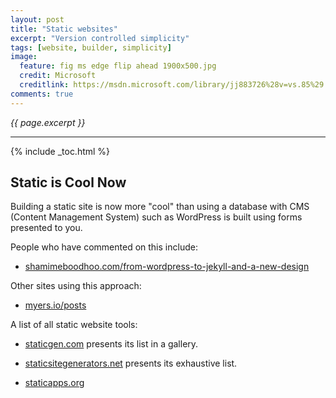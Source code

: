 ```yaml
---
layout: post
title: "Static websites"
excerpt: "Version controlled simplicity"
tags: [website, builder, simplicity]
image:
  feature: fig ms edge flip ahead 1900x500.jpg
  credit: Microsoft
  creditlink: https://msdn.microsoft.com/library/jj883726%28v=vs.85%29.aspx?f=255&MSPPError=-2147217396
comments: true
---
```

<i>{{ page.excerpt }}</i>
<hr />

{% include _toc.html %}


## Static is Cool Now
Building a static site is now more "cool" than using a database with CMS (Content Management System)
such as WordPress is built using forms presented to you.

People who have commented on this include:

* <a target="_blank" href="http://www.shamimeboodhoo.com/from-wordpress-to-jekyll-and-a-new-design/">
  shamimeboodhoo.com/from-wordpress-to-jekyll-and-a-new-design</a>

Other sites using this approach:

* <a target="_blank" href="http://myers.io/posts/">myers.io/posts</a>

A list of all static website tools:

* <a target="_blank" href="http://www.staticgen.com/">staticgen.com</a>
presents its list in a gallery.

* <a target="_blank" href="https://staticsitegenerators.net/">staticsitegenerators.net</a>
presents its exhaustive list.

* <a target="_blank" href="https://staticapps.org/">staticapps.org</a>
